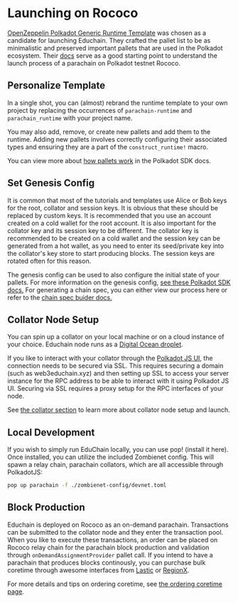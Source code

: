 # Launching on Rococo

[OpenZeppelin Polkadot Generic Runtime Template](https://github.com/OpenZeppelin/polkadot-runtime-templates) 
was chosen as a candidate for launching Educhain. They crafted the pallet list to be as minimalistic and 
preserved important pallets that are used in the Polkadot ecosystem. Their [docs](https://docs.openzeppelin.com/substrate-runtimes/1.0.0/)
serve as a good starting point to understand the launch process of a parachain on Polkadot testnet Rococo.

## Personalize Template

In a single shot, you can (almost) rebrand the runtime template to your own project by replacing 
the occurrences of `parachain-runtime` and `parachain_runtime` with your project name.

You may also add, remove, or create new pallets and add them to the runtime.  Adding new pallets involves correctly configuring their associated types and ensuring they are a part of the `construct_runtime!` macro.

You can view more about [how pallets work](https://paritytech.github.io/polkadot-sdk/master/polkadot_sdk_docs/polkadot_sdk/frame_runtime/index.html#pallets) in the Polkadot SDK docs.

## Set Genesis Config

It is common that most of the tutorials and templates use Alice or Bob keys for the root, collator and session keys. It is obvious that these should be replaced by custom keys. It is 
recommended that you use an account created on a cold wallet for the root account. It is also important
for the collator key and its session key to be different. The collator key is recommended to be created on a 
cold wallet and the session key can be generated from a hot wallet, as you need to enter its seed/private key
into the collator's key store to start producing blocks. The session keys are rotated often for this reason.

The genesis config can be used to also configure the initial state of your pallets.  For more information on the genesis config, [see these Polkadot SDK docs.](https://paritytech.github.io/polkadot-sdk/master/polkadot_sdk_docs/reference_docs/chain_spec_genesis/index.html) For generating a chain spec, you can either view our process here or refer to the [chain spec buider docs.](https://paritytech.github.io/polkadot-sdk/master/staging_chain_spec_builder/index.html)

## Collator Node Setup 

You can spin up a collator on your local machine or on a cloud instance of your choice. Educhain node runs as 
a [Digital Ocean droplet](https://www.digitalocean.com/pricing/droplets). 

If you like to interact with your collator through the [Polkadot JS UI](https://polkadot.js.org/), the connection needs to be secured via SSL. This requires securing a domain (such as web3educhain.xyz) and then setting up SSL to access your server instance for the RPC address to be able to interact with it using Polkadot JS UI. Securing via SSL requires a proxy setup for the RPC interfaces of your node.

See [the collator section](./collator.md) to learn more about collator node setup and launch.

## Local Development

If you wish to simply run EduChain locally, you can use pop! (install it here).  Once installed, you can utilize the included Zombienet config.  This will spawn a relay chain, parachain collators, which are all accessible through PolkadotJS:

```sh
pop up parachain -f ./zombienet-config/devnet.toml
```

## Block Production

Educhain is deployed on Rococo as an on-demand parachain. Transactions can be submitted to the collator node 
and they enter the transaction pool. When you like to execute these transactions, an order can be placed on 
Rococo relay chain for the parachain block production and validation through `onDemandAssignmentProvider` 
pallet call. If you intend to have a parachain that produces blocks continously, you can purchase bulk 
coretime through awesome interfaces from [Lastic](https://www.lastic.xyz/) or [RegionX](https://app.regionx.tech/).

For more details and tips on ordering coretime, see [the ordering coretime page](./ordering-coretime.md).

